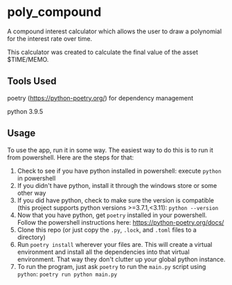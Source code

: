 # poly_compound
A compound interest calculator which allows the user to draw a polynomial for the interest rate over time.

This calculator was created to calculate the final value of the asset $TIME/MEMO.

## Tools Used
poetry (https://python-poetry.org/) for dependency management

python 3.9.5

## Usage
To use the app, run it in some way. The easiest way to do this is to run it from powershell. Here are the steps for that:

1. Check to see if you have python installed in powershell: execute ```python``` in powershell
2. If you didn't have python, install it through the windows store or some other way
3. If you did have python, check to make sure the version is compatible (this project supports python versions >=3.7.1,<3.11): ```python --version```
4. Now that you have python, get ```poetry``` installed in your powershell. Follow the powershell instructions here: https://python-poetry.org/docs/
5. Clone this repo (or just copy the ```.py```, ```.lock```, and ```.toml``` files to a directory)
6. Run ```poetry install``` wherever your files are. This will create a virtual environment and install all the dependencies into that virtual environment. That way they don't clutter up your global python instance.
7. To run the program, just ask ```poetry``` to run the ```main.py``` script using ```python```: ```poetry run python main.py```